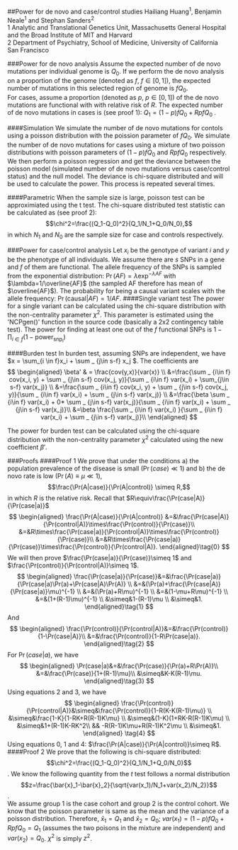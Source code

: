 ##Power for de novo and case/control studies
Hailiang Huang<sup>1</sup>, Benjamin Neale<sup>1</sup> and Stephan Sanders<sup>2</sup> <br>
1 Analytic and Translational Genetics Unit, Massachusetts General Hospital and the Broad Institute of MIT and Harvard<br>
2 Department of Psychiatry, School of Medicine, University of California San Francisco


###Power for de novo analysis
Assume the expected number of de novo mutations per individual genome is $Q_0$.  If we perform the de novo analysis on a proportion of the genome (denoted as $f$, $f\in[0,1]$), the expected number of mutations in this selected region of genome is $fQ_0$. <br>
For cases, assume a proportion (denoted as $p$, $p\in[0,1]$) of the de novo mutations are functional with with relative risk of $R$. The expected number of de novo mutations in cases is (see proof 1): $Q_1=(1-p)fQ_0+RpfQ_0$ .  

####Simulation
We simulate the number of de novo mutations for contols using a poisson distribution with the poission parameter of $fQ_0$.  We simulate the number of de novo mutations for cases using a mixture of two poisson distributions with poisson parameters of $(1-p)fQ_0$ and $RpfQ_0$ respectively. We then perform a poisson regression and get the deviance between the poisson model (simulated number of de novo mutations versus case/control status) and the null model. The deviance is chi-square distributed and will be used to calculate the power. This process is repeated several times. 

####Parametric
When the sample size is large,  poisson test can be approximiated using the t test.  The chi-square distributed test statistic can be calculated as (see proof 2):
$$\chi^2=\frac{(Q_1-Q_0)^2}{Q_1/N_1+Q_0/N_0},$$ 
in which $N_1$ and $N_0$ are the sample size for case and controls respectively. 

###Power for case/control analysis
Let $x_i$ be the genotype of variant $i$ and $y$ be the phenotype of all individuals.  We assume there are $s$ SNPs in a gene and $f$ of them are functional.  The allele frequency of the SNPs is sampled from the exponential distribution: $\Pr(AF)=\lambda\exp ^ {-\lambda AF}$ with $\lambda=1/\overline{AF}$ (the sampled AF therefore has mean of $\overline{AF}$). The probability for being a causal variant scales with the allele frequency: $\Pr(\mathrm{causal}|AF)=1/AF$.
####Single variant test
The power for a single variant can be calculated using the chi-square distribution with the non-centrality parameter $\chi^2$. This parameter is estimated using the 'NCPgen()' function in the source code (basically a 2x2 contingency table test). The power for finding at least one out of the $f$ functional SNPs is $1-\prod_{i \in f}(1-\mathrm{power_{snp_i}})$


####Burden test
In burden test, assuming SNPs are independent, we have $x = \sum_{i \in f}x_i + \sum _ {j\in s-f} x_j $. The coefficients are
$$
\begin{aligned}
\beta' & = \frac{cov(y,x)}{var(x)} \\
&=\frac{\sum _ {i\in f} cov(x_i, y) + \sum _ {j\in s-f} cov(x_j, y)}{\sum _ {i\in f} var(x_i) + \sum_{j\in s-f} var(x_j)} \\
&=\frac{\sum _ {i\in f} cov(x_i, y) + \sum _ {j\in s-f} cov(x_j, y)}{\sum _ {i\in f} var(x_i) + \sum _ {j\in s-f} var(x_j)} \\
&=\frac{\beta \sum _ {i\in f}  var(x_i) + 0* \sum _ {j\in s-f} var(x_j)}{\sum _ {i\in f} var(x_i) + \sum _ {j\in s-f} var(x_j)}\\
&=\beta \frac{\sum _ {i\in f}  var(x_i) }{\sum _ {i\in f} var(x_i) + \sum _ {j\in s-f} var(x_j)}\\
\end{aligned}
$$

The power for burden test can be calculated using the chi-square distribution with the non-centrality parameter $\chi^2$ calculated using the new coefficient $\beta'$. 

###Proofs
####Proof 1
We prove that under the conditions a) the population prevalence of the disease is small ($\Pr(case)\ll1$) and b) the de novo rate is low ($\Pr(A)\equiv\mu\ll1$), $$\frac{\Pr(A|case)}{\Pr(A|control)} \simeq R,$$
in which $R$ is the relative risk. Recall that $R\equiv\frac{\Pr(case|A)}{\Pr(case|a)}$
$$
\begin{aligned}
\frac{\Pr(A|case)}{\Pr(A|control)} &=&\frac{\Pr(case|A)}{\Pr(control|A)}\times\frac{\Pr(control)}{\Pr(case)}\\
&=&R\times\frac{\Pr(case|a)}{\Pr(control|A)}\times\frac{\Pr(control)}{\Pr(case)}\\
&=&R\times\frac{\Pr(case|a)}{\Pr(case)}\times\frac{\Pr(control)}{\Pr(control|A)}. 
\end{aligned}\tag{0}
$$
We will then prove $\frac{\Pr(case|a)}{\Pr(case)}\simeq 1$ and $\frac{\Pr(control)}{\Pr(control|A)}\simeq 1$.
$$
\begin{aligned}
\frac{\Pr(case|a)}{\Pr(case)}&=&\frac{\Pr(case|a)}{\Pr(case|a)\Pr(a)+\Pr(case|A)\Pr(A)} \\
&=&(\Pr(a)+\frac{\Pr(case|A)}{\Pr(case|a)}\mu)^{-1} \\
&=&(\Pr(a)+R\mu)^{-1} \\
&=&(1-\mu+R\mu)^{-1} \\
&=&(1+(R-1)\mu)^{-1} \\
&\simeq&1-(R-1)\mu \\
&\simeq&1.
\end{aligned}\tag{1}
$$
And 
$$
\begin{aligned}  
\frac{\Pr(control)}{\Pr(control|A)}&=&\frac{\Pr(control)}{1-\Pr(case|A)}\\
&=&\frac{\Pr(control)}{1-R\Pr(case|a)}.  
\end{aligned}\tag{2}
$$
For $\Pr(case|a)$, we have
$$
\begin{aligned}
\Pr(case|a)&=&\frac{\Pr(case)}{\Pr(a)+R\Pr(A)}\\
&=&\frac{\Pr(case)}{1+(R-1)\mu}\\
&\simeq&K-K(R-1)\mu.
\end{aligned}\tag{3}
$$
Using equations 2 and 3, we have
$$
\begin{aligned}  
\frac{\Pr(control)}{\Pr(control|A)}&\simeq&\frac{\Pr(control)}{1-R(K-K(R-1)\mu)} \\ 
&\simeq&\frac{1-K}{1-RK+R(R-1)K\mu} \\
&\simeq&(1-K)(1+RK-R(R-1)K\mu) \\
&\simeq&1+(R-1)K-RK^2\\
&& -R(R-1)K\mu+R(R-1)K^2\mu \\
&\simeq&1.
\end{aligned} \tag{4}
$$
Using equations 0, 1 and 4: $\frac{\Pr(A|case)}{\Pr(A|control)}\simeq R$.
####Proof 2
We prove that the following is chi-square distributed: $$\chi^2=\frac{(Q_1-Q_0)^2}{Q_1/N_1+Q_0/N_0}$$ .
We know the following quantity from the $t$ test follows a normal distribution
$$z=\frac{\bar{x}_1-\bar{x}_2}{\sqrt{var(x_1)/N_1+var(x_2)/N_2}}$$ .  
We assume group 1 is the case cohort and group 2 is the control cohort.  We know that the poisson parameter is same as the mean and the variance of a poisson distribution.  Therefore, $\bar{x}_1=Q_1$  and $\bar{x}_2=Q_0$; $var(x_1)=(1-p)fQ_0+RpfQ_0=Q_1$ (assumes the two poisons in the mixture are independent) and $var(x_2)=Q_0$.  $\chi^2$ is simply $z^2$. 



